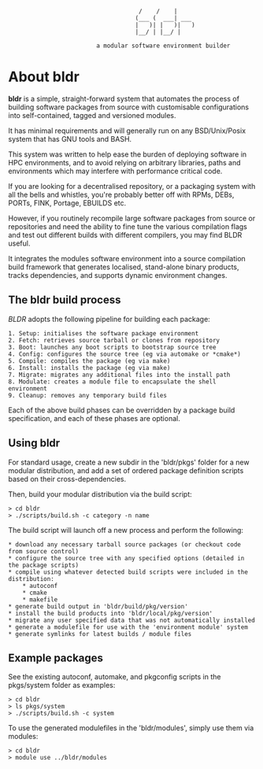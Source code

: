 
                                                         
                                         /    /    |     
                                        (___ (  ___| ___ 
                                        |   )| |   )|   )
                                        |__/ | |__/ |    
                                                         													
       						 a modular software environment builder


About **bldr**
==================

**bldr** is a simple, straight-forward system that automates the process of building software packages from source with customisable configurations into self-contained, tagged and versioned modules. 

It has minimal requirements and will generally run on any BSD/Unix/Posix system that has GNU tools and BASH.

This system was written to help ease the burden of deploying software in HPC environments, and to avoid relying on arbitrary libraries, paths and environments which may interfere with performance critical code.

If you are looking for a decentralised repository, or a packaging system with all the bells and whistles, you're probably better off with RPMs, DEBs, PORTs, FINK, Portage, EBUILDS etc.

However, if you routinely recompile large software packages from source or repositories and need the ability to fine tune the various compilation flags and test out different builds with different compilers, you may find BLDR useful.

It integrates the modules software environment into a source compilation build framework that generates localised, stand-alone binary products, tracks dependencies, and supports dynamic environment changes.


The **bldr** build process
------------------

*BLDR* adopts the following pipeline for building each package:

    1. Setup: initialises the software package environment
    2. Fetch: retrieves source tarball or clones from repository
    3. Boot: launches any boot scripts to bootstrap source tree
    4. Config: configures the source tree (eg via automake or *cmake*)
    5. Compile: compiles the package (eg via make)
    6. Install: installs the package (eg via make)
    7. Migrate: migrates any additional files into the install path
    8. Modulate: creates a module file to encapsulate the shell environment
    9. Cleanup: removes any temporary build files

Each of the above build phases can be overridden by a package build specification, and each of these phases are optional.


Using **bldr**
------------------

For standard usage, create a new subdir in the 'bldr/pkgs' folder for a new modular distribution, and add a set of ordered package definition scripts based on their cross-dependencies.

Then, build your modular distribution via the build script:

    > cd bldr
    > ./scripts/build.sh -c category -n name

The build script will launch off a new process and perform the following:
    
    * download any necessary tarball source packages (or checkout code from source control)
    * configure the source tree with any specified options (detailed in the package scripts)
    * compile using whatever detected build scripts were included in the distribution:   
        * autoconf
        * cmake
        * makefile
    * generate build output in 'bldr/build/pkg/version'
    * install the build products into 'bldr/local/pkg/version'
    * migrate any user specified data that was not automatically installed 
    * generate a modulefile for use with the 'environment module' system
    * generate symlinks for latest builds / module files

Example packages
------------------

See the existing autoconf, automake, and pkgconfig scripts in the pkgs/system folder as examples:

    > cd bldr
    > ls pkgs/system
    > ./scripts/build.sh -c system

To use the generated modulefiles in the 'bldr/modules', simply use them via modules:

    > cd bldr
    > module use ../bldr/modules





